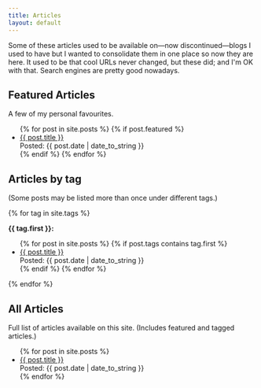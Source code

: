 ```yaml
---
title: Articles
layout: default
---
```


Some of these articles used to be available on&mdash;now discontinued&mdash;blogs I used
to have but I wanted to consolidate them in one place so now they are here. It used to be
that cool URLs never changed, but these did; and I'm OK with that. Search engines are
pretty good nowadays.

## Featured Articles

A few of my personal favourites.

<ul class="posts">
  {% for post in site.posts %}
    {% if post.featured %}
      <li>
        <a href="{{ post.url }}">{{ post.title }}</a>
        <div class="meta">Posted: {{ post.date | date_to_string }}</div>
      </li>
    {% endif %}
  {% endfor %}
</ul>

## Articles by tag

(Some posts may be listed more than once under different tags.)

{% for tag in site.tags %}

**{{ tag.first }}:**

<ul class="posts">
  {% for post in site.posts %}
    {% if post.tags contains tag.first %}
      <li>
        <a href="{{ post.url }}">{{ post.title }}</a>
        <div class="meta">Posted: {{ post.date | date_to_string }}</div>
      </li>
    {% endif %}
  {% endfor %}
</ul>

{% endfor %}

## All Articles

Full list of articles available on this site. (Includes featured and tagged articles.)

<ul class="posts">
  {% for post in site.posts %}
      <li>
        <a href="{{ post.url }}">{{ post.title }}</a>
        <div class="meta">Posted: {{ post.date | date_to_string }}</div>
      </li>
  {% endfor %}
</ul>
